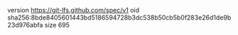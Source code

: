 version https://git-lfs.github.com/spec/v1
oid sha256:8bde8405601443bd5186594728b3dc538b50cb5b0f283e26d1de9b23d976abfa
size 695
